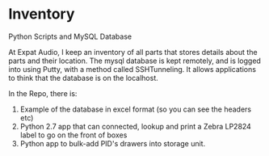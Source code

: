 # Inventory
Python Scripts and MySQL Database

At Expat Audio, I keep an inventory of all parts that stores details about the parts and their location.
The mysql database is kept remotely, and is logged into using Putty, with a method called SSHTunneling. 
It allows applications to think that the database is on the localhost.

In the Repo, there is:

1) Example of the database in excel format (so you can see the headers etc)
2) Python 2.7 app that can connected, lookup and print a Zebra LP2824 label to go on the front of boxes
3) Python app to bulk-add PID's drawers into storage unit.
